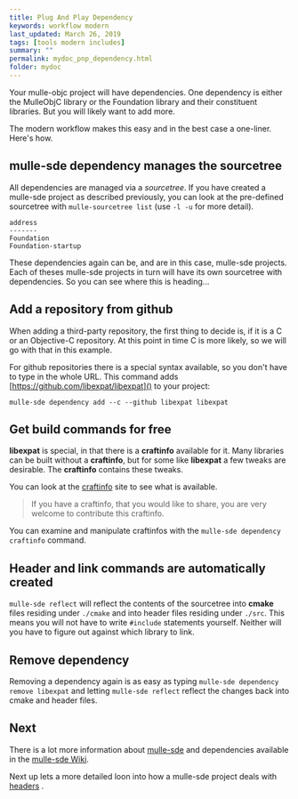 ```yaml
---
title: Plug And Play Dependency
keywords: workflow modern
last_updated: March 26, 2019
tags: [tools modern includes]
summary: ""
permalink: mydoc_pnp_dependency.html
folder: mydoc
---
```


Your mulle-objc project will have dependencies. One dependency is either the
MulleObjC library or the Foundation library and their constituent libraries.
But you will likely want to add more.

The modern workflow makes this easy and in the best case a one-liner. Here's
how.

## mulle-sde dependency manages the sourcetree

All dependencies are managed via a *sourcetree*. If you have created a
mulle-sde project as described previously, you can look at the pre-defined
sourcetree with `mulle-sourcetree list` (use `-l -u` for more detail).

```
address
-------
Foundation
Foundation-startup
```

These dependencies again can be, and are in this case, mulle-sde projects.
Each of theses mulle-sde projects in turn will have its own sourcetree with
dependencies. So you can see where this is heading...


## Add a repository from github

When adding a third-party repository, the first thing to decide is, if it is
a C or an Objective-C repository. At this point in time  C is more likely, so
we will go with that in this example.

For github repositories there is a special syntax available, so you don't have
to type in the whole URL. This command adds
[https://github.com/libexpat/libexpat]() to your project:


```
mulle-sde dependency add --c --github libexpat libexpat
```

## Get build commands for free

**libexpat** is special, in that there is a **craftinfo** available for it.
Many libraries can be built without a **craftinfo**, but for some like
**libexpat** a few tweaks are desirable. The **craftinfo** contains these
tweaks.

You can look at the [craftinfo](https://github.com/craftinfo) site to see
what is available.

> If you have a craftinfo, that you would like to share, you are very welcome
> to contribute this craftinfo.

You can examine and manipulate craftinfos with the
`mulle-sde dependency craftinfo` command.


## Header and link commands are automatically created

`mulle-sde reflect` will reflect the contents of the sourcetree into **cmake** files
residing under `./cmake` and into header files residing under `./src`.
This means you will not have to write `#include` statements yourself. Neither
will you have to figure out against which library to link.


## Remove dependency

Removing a dependency again is as easy as typing `mulle-sde dependency
remove libexpat` and letting `mulle-sde reflect` reflect the changes back into
cmake and header files.


## Next

There is a lot more information about [mulle-sde](//github.com/mulle-sde) and
dependencies available in the [mulle-sde Wiki](https://github.com/mulle-sde/mulle-sde/wiki).


Next up lets a more detailed loon into how a mulle-sde project
deals with [headers](mydoc_pnp_source.html) .
